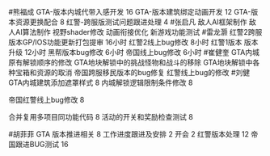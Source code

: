 #熊福成 
GTA-版本内城代带入感开发                                    16
GTA-版本建筑绑定动画开发                                    12
GTA-版本资源更换配合                                            8
红警-跨服版测试问题跟进处理                                4
#张启凡 
敌人AI框架制作
敌人AI算法制作
视野shader修改
动画衔接优化
新游戏功能测试
#雷龙灏 
红警2跨服版本GP/IOS功能更新打包提审 16小时 
红警2线上bug修改 8小时
红警1版本 版本升级  12小时 
黑帮版本bug修改  6小时
帝国线上bug修改  6小时
#崔健奎 
GTA内城原有解锁顺序的修改
GTA地块解锁中的挑战怪物和战斗的移除
GTA地块解锁中各种宝箱和资源的取消
帝国跨服移民版本的bug修复
红警线上bug的修改
#刘健 
GTA内城建筑添加遮罩样式	8
内城解锁逻辑限制条件修改	8

帝国红警线上bug修改	8

合并复用多项目同功能代码	8
活动的开关和奖励检查测试	8

#胡菲菲 
GTA 版本推进相关 8
工作进度跟进及安排   2
开会 2
红警版本处理     12
帝国跟进BUG测试       16